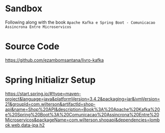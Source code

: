 # Sandbox
Following along with the book `Apache Kafka e Spring Boot - Comunicacao Assincrona Entre Microservicos`

# Source Code
https://github.com/ezambomsantana/livro-kafka

# Spring Initializr Setup
https://start.spring.io/#!type=maven-project&language=java&platformVersion=3.4.2&packaging=jar&jvmVersion=21&groupId=com.wilterson&artifactId=shop-api&name=Shop%20API&description=Book%3A%20Apache%20Kafka%20e%20Spring%20Boot%3A%20Comunicacao%20Assincrona%20Entre%20Microservicos&packageName=com.wilterson.shopapi&dependencies=lombok,web,data-jpa,h2